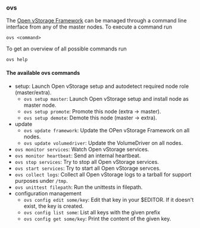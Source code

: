 ### ovs
The [Open vStorage Framework](../../Internals/Framework/README.md) can be managed through a command line interface from any of the master nodes. To execute a command run

```
ovs <command>
```

To get an overview of all possible commands run
```
ovs help
```

#### The available ovs commands
* setup: Launch Open vStorage setup and autodetect required node role (master/extra).
    * `ovs setup master`: Launch Open vStorage setup and install node as master node.
    * `ovs setup promote`: Promote this node (extra -> master).
    * `ovs setup demote`: Demote this node (master -> extra).
* update
    * `ovs update framework`: Update the OPen vStorage Framework on all nodes.
    * `ovs update volumedriver`: Update the VolumeDriver on all nodes.
* `ovs monitor services`: Watch Open vStorage services.
* `ovs monitor heartbeat`: Send an internal heartbeat.
* `ovs stop services`: Try to stop all Open vStorage services.
* `ovs start services`: Try to start all Open vStorage servces.
* `ovs collect logs`: Collect all Open vStorage logs to a tarball for support purposes under `/tmp`.
* `ovs unittest filepath`: Run the unittests in filepath.
* configuration management
	* `ovs config edit some/key`: Edit that key in your $EDITOR. If it doesn't exist, the key is created.
	* `ovs config list some`: List all keys with the given prefix
	* `ovs config get some/key`: Print the content of the given key.
